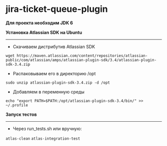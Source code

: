 jira-ticket-queue-plugin
========================
**Для проекта необходим JDK 6**

**Установка Atlassian SDK на Ubuntu**

***

* Скачиваем дистрибутив Atlassian SDK

`wget https://maven.atlassian.com/content/repositories/atlassian-public/com/atlassian/amps/atlassian-plugin-sdk/3.4/atlassian-plugin-sdk-3.4.zip`

* Распаковываем его в директорию /opt

`sudo unzip atlassian-plugin-sdk-3.4.zip -d /opt`

* Добавляем в переменную среды

`echo "export PATH=$PATH:/opt/atlassian-plugin-sdk-3.4/bin/" >> ~/.profile`


**Запуск тестов**

***

* Через run_tests.sh или вручную:

`atlas-clean`
`atlas-integration-test`
